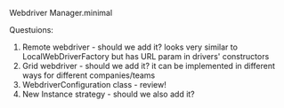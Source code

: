 
Webdriver Manager.minimal

Questuions:
1. Remote webdriver - should we add it? looks very similar to LocalWebDriverFactory but has URL param in drivers' constructors
2. Grid webdriver - should we add it? it can be implemented in different ways for different companies/teams
3. WebdriverConfiguration class - review!
4. New Instance strategy - should we also add it?
